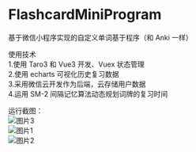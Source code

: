 # FlashcardMiniProgram
基于微信小程序实现的自定义单词基于程序（和 Anki 一样）

使用技术  
1.使用 Taro3 和 Vue3 开发、Vuex 状态管理  
2.使用 echarts 可视化历史复习数据  
3.采用微信云开发作为后端，云存储用户数据  
4.运用 SM-2 间隔记忆算法动态规划词牌的复习时间
  
 运行截图：  
 ![图片3](https://user-images.githubusercontent.com/29568488/195009311-5aa01c21-f566-400d-adde-59b10e72d99b.png)  
![图片1](https://user-images.githubusercontent.com/29568488/195009317-bfe0e3c8-673a-4f36-9d5a-76b342a73144.png)  
![图片2](https://user-images.githubusercontent.com/29568488/195009318-28022bd7-af2d-4d06-bcd3-a760bff4debc.png)
